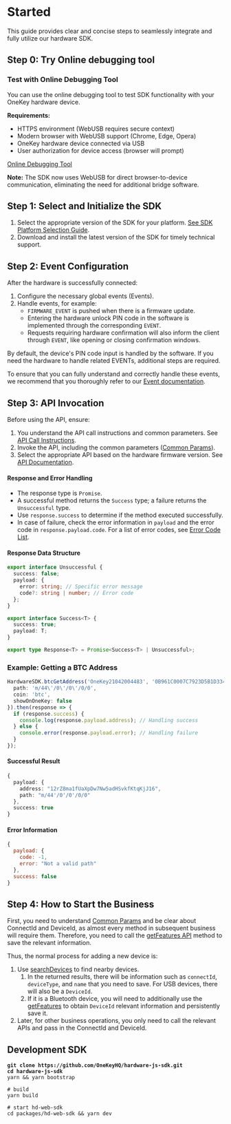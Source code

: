 # Started

This guide provides clear and concise steps to seamlessly integrate and fully utilize our hardware SDK.

## **Step 0: Try** Online debugging tool

### Test with Online Debugging Tool

You can use the online debugging tool to test SDK functionality with your OneKey hardware device.

**Requirements:**
- HTTPS environment (WebUSB requires secure context)
- Modern browser with WebUSB support (Chrome, Edge, Opera)
- OneKey hardware device connected via USB
- User authorization for device access (browser will prompt)

[Online Debugging Tool](https://hardware-example.onekeytest.com/)

**Note:** The SDK now uses WebUSB for direct browser-to-device communication, eliminating the need for additional bridge software.



## **Step 1: Select and Initialize the SDK**

1. Select the appropriate version of the SDK for your platform. [See SDK Platform Selection Guide](install-sdk.md).
2. Download and install the latest version of the SDK for timely technical support.

## **Step 2: Event Configuration**

After the hardware is successfully connected:

1. Configure the necessary global events (Events).
2. Handle events, for example:
   * `FIRMWARE_EVENT` is pushed when there is a firmware update.
   * Entering the hardware unlock PIN code in the software is implemented through the corresponding `EVENT`.
   * Requests requiring hardware confirmation will also inform the client through `EVENT`, like opening or closing confirmation windows.

By default, the device's PIN code input is handled by the software. If you need the hardware to handle related EVENTs, additional steps are required.

To ensure that you can fully understand and correctly handle these events, we recommend that you thoroughly refer to our [Event documentation](config-event.md).

## **Step 3: API Invocation**

Before using the API, ensure:

1. You understand the API call instructions and common parameters. See [API Call Instructions](install-sdk.md#initialization).
2. Invoke the API, including the common parameters ([Common Params](api-reference/common-params.md)).
3. Select the appropriate API based on the hardware firmware version. See [API Documentation](../hardware-sdk/api-reference/).

#### **Response and Error Handling**

* The response type is `Promise`.
* A successful method returns the `Success` type; a failure returns the `Unsuccessful` type.
* Use `response.success` to determine if the method executed successfully.
* In case of failure, check the error information in `payload` and the error code in `response.payload.code`. For a list of error codes, see [Error Code List](api-reference/error-code.md).

#### **Response Data Structure**

```typescript
export interface Unsuccessful {
  success: false;
  payload: { 
    error: string; // Specific error message
    code?: string | number; // Error code
  };
}

export interface Success<T> {
  success: true;
  payload: T;
}

export type Response<T> = Promise<Success<T> | Unsuccessful>;
```

### **Example: Getting a BTC Address**

```typescript
HardwareSDK.btcGetAddress('OneKey21042004483', '0B961C0007C7923D5B1D3341', {
  path: 'm/44\'/0\'/0\'/0/0',
  coin: 'btc',
  showOnOneKey: false
}).then(response => {
  if (response.success) {
    console.log(response.payload.address); // Handling success
  } else {
    console.error(response.payload.error); // Handling failure
  }
});
```

#### Successful Result

```typescript
{
  payload: {
    address: "12rZ8ma1fUaXpDw7Nw5adHSvkfKtqKjJ16",
    path: "m/44'/0'/0'/0/0" 
  },
  success: true
}
```

#### Error Information

```javascript
{
  payload: {
    code: -1,
    error: "Not a valid path"
  },
  success: false
}
```

## **Step 4:** How to Start the Business

First, you need to understand [Common Params](api-reference/common-params.md) and be clear about ConnectId and DeviceId, as almost every method in subsequent business will require them. Therefore, you need to call the [getFeatures API](api-reference/basic-api/get-features.md) method to save the relevant information.

Thus, the normal process for adding a new device is:

1. Use [searchDevices](api-reference/basic-api/search-devices.md) to find nearby devices.
   1. In the returned results, there will be information such as `connectId`, `deviceType`, and `name` that you need to save. For USB devices, there will also be a `DeviceId`.
   2. If it is a Bluetooth device, you will need to additionally use the [getFeatures](api-reference/basic-api/get-features.md) to obtain `DeviceId` relevant information and persistently save it.&#x20;
2. Later, for other business operations, you only need to call the relevant APIs and pass in the ConnectId and DeviceId.

## Development SDK

<pre class="language-bash"><code class="lang-bash"><strong>git clone https://github.com/OneKeyHQ/hardware-js-sdk.git
</strong><strong>cd hardware-js-sdk
</strong>yarn &#x26;&#x26; yarn bootstrap

# build
yarn build
<strong>
</strong># start hd-web-sdk
cd packages/hd-web-sdk &#x26;&#x26; yarn dev
</code></pre>
